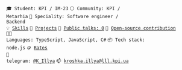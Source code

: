 <code>🎓 Student: KPI / IM-23</code>
<code>⚪ Community: KPI / Metarhia</code>
<code>👷 Speciality: Software engineer / Backend</code><br>
<code>💡 [Skills](SKILLS.md)</code>
<code>🧻 [Projects](PROJECTS.md)</code>
<code>📢 [Public talks: 0](TALKS.md)</code>
<code>👀 [Open-source contribution](CONTRIBUTION.md)</code><br>
<code>🧑‍💻 Languages: TypeScript, JavaScript, C#</code>
<code>📦 Tech stack: node.js</code>
<code>🪙 [Rates](RATES.md)</code><br>
<code>💬 telegram: [@K_Illya](https://t.me/K_Illya)</code>
<code>📫 [kroshka.illya@lll.kpi.ua](mailto:your-email)</code>
